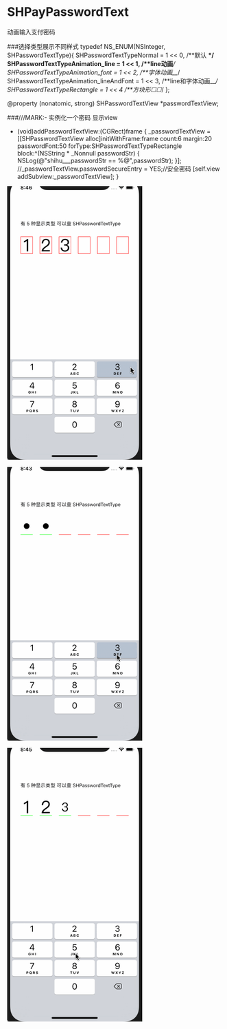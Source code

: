 # SHPayPasswordText
动画输入支付密码

###选择类型展示不同样式
typedef NS_ENUM(NSInteger, SHPasswordTextType){
    SHPasswordTextTypeNormal                = 1 <<  0, /**默认 __*/
    SHPasswordTextTypeAnimation_line        = 1 <<  1, /**line动画__*/
    SHPasswordTextTypeAnimation_font        = 1 <<  2, /**字体动画__*/
    SHPasswordTextTypeAnimation_lineAndFont = 1 <<  3, /**line和字体动画__*/
    SHPasswordTextTypeRectangle             = 1 <<  4  /**方块形☐☐*/
};


@property (nonatomic, strong) SHPasswordTextView *passwordTextView;

###///MARK:- 实例化一个密码 显示view
- (void)addPasswordTextView:(CGRect)frame {
    _passwordTextView = [[SHPasswordTextView alloc]initWithFrame:frame count:6 margin:20 passwordFont:50 forType:SHPasswordTextTypeRectangle block:^(NSString * _Nonnull passwordStr) {
        NSLog(@"shihu___passwordStr == %@",passwordStr);
    }];
    //_passwordTextView.passwordSecureEntry = YES;//安全密码
    [self.view addSubview:_passwordTextView];
}


![](https://github.com/shihu132/SHPayPasswordText/blob/master/imagesGif/aaa.gif)

![](https://github.com/shihu132/SHPayPasswordText/blob/master/imagesGif/密码--.gif)


![](https://github.com/shihu132/SHPayPasswordText/blob/master/imagesGif/动画--.gif)
